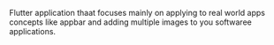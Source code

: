 Flutter application thaat focuses mainly on applying to real world apps concepts like appbar and adding multiple images to you softwaree applications.
